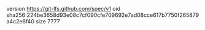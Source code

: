 version https://git-lfs.github.com/spec/v1
oid sha256:224be3658d93e08c7cf090cfe709692e7ad08cce617b7750f265879a4c2e6f40
size 7777
